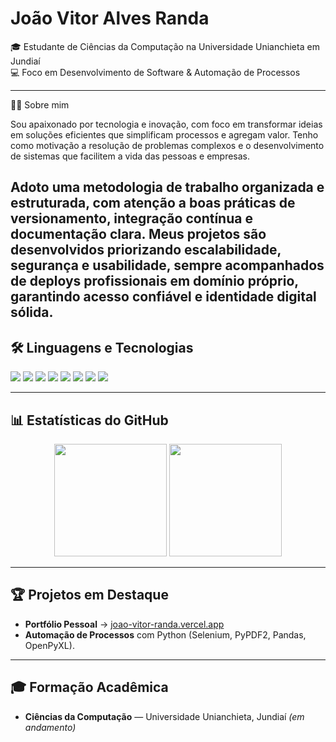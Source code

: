 # João Vitor Alves Randa  

🎓 Estudante de Ciências da Computação na Universidade Unianchieta em Jundiaí  
💻 Foco em Desenvolvimento de Software & Automação de Processos  

---

👨‍💻 Sobre mim

Sou apaixonado por tecnologia e inovação, com foco em transformar ideias em soluções eficientes que simplificam processos e agregam valor. Tenho como motivação a resolução de problemas complexos e o desenvolvimento de sistemas que facilitem a vida das pessoas e empresas.

Adoto uma metodologia de trabalho organizada e estruturada, com atenção a boas práticas de versionamento, integração contínua e documentação clara. Meus projetos são desenvolvidos priorizando escalabilidade, segurança e usabilidade, sempre acompanhados de deploys profissionais em domínio próprio, garantindo acesso confiável e identidade digital sólida.
---

## 🛠️ Linguagens e Tecnologias  

<p align="left">  
  <img src="https://img.shields.io/badge/Python-3776AB?style=for-the-badge&logo=python&logoColor=white"/>  
  <img src="https://img.shields.io/badge/JavaScript-F7DF1E?style=for-the-badge&logo=javascript&logoColor=black"/>  
  <img src="https://img.shields.io/badge/TypeScript-3178C6?style=for-the-badge&logo=typescript&logoColor=white"/>  
  <img src="https://img.shields.io/badge/Node.js-43853D?style=for-the-badge&logo=node.js&logoColor=white"/>  
  <img src="https://img.shields.io/badge/React-20232A?style=for-the-badge&logo=react&logoColor=61DAFB"/>   
  <img src="https://img.shields.io/badge/MongoDB-4EA94B?style=for-the-badge&logo=mongodb&logoColor=white"/>
  <img src="https://img.shields.io/badge/MySQL-005C84?style=for-the-badge&logo=mysql&logoColor=white"/>
  <img src="https://img.shields.io/badge/Git-F05032?style=for-the-badge&logo=git&logoColor=white"/>  
</p>  

---

## 📊 Estatísticas do GitHub  

<p align="center">
  <img height="180em" src="https://github-readme-stats.vercel.app/api?username=joaovitorranda&show_icons=true&theme=radical&count_private=true"/>  
  <img height="180em" src="https://github-readme-stats.vercel.app/api/top-langs/?username=joaovitorranda&layout=compact&langs_count=7&theme=radical"/>  
</p>

---

## 🏆 Projetos em Destaque  

- **Portfólio Pessoal** → [joao-vitor-randa.vercel.app](https://joao-vitor-randa.vercel.app/)  
- **Automação de Processos** com Python (Selenium, PyPDF2, Pandas, OpenPyXL).  


---

## 🎓 Formação Acadêmica  

- **Ciências da Computação** — Universidade Unianchieta, Jundiaí _(em andamento)_  


